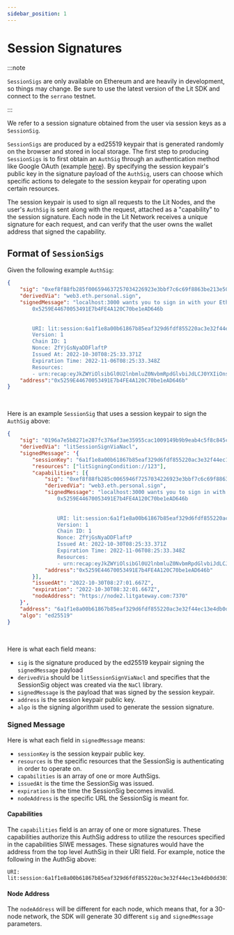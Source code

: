 ```yaml
---
sidebar_position: 1
---
```


# Session Signatures

:::note

`SessionSigs` are only available on Ethereum and are heavily in development, so things may change. Be sure to use the latest version of the Lit SDK and connect to the `serrano` testnet.

:::

We refer to a session signature obtained from the user via session keys as a `SessionSig`.

`SessionSigs` are produced by a ed25519 keypair that is generated randomly on the browser and stored in local storage. The first step to producing `SessionSigs` is to first obtain an `AuthSig` through an authentication method like Google OAuth (example [here](https://github.com/LIT-Protocol/oauth-pkp-signup-example/blob/main/src/App.tsx#L398)). By specifying the session keypair's public key in the signature payload of the `AuthSig`, users can choose which specific actions to delegate to the session keypair for operating upon certain resources.

The session keypair is used to sign all requests to the Lit Nodes, and the user's `AuthSig` is sent along with the request, attached as a "capability" to the session signature. Each node in the Lit Network receives a unique signature for each request, and can verify that the user owns the wallet address that signed the capability.

## Format of `SessionSigs`

Given the following example `AuthSig`:

```json
{
    "sig": "0xef8f88fb285f006594637257034226923e3bbf7c6c69f8863be213e50a1c1d7f18124eefdc595b4f50a0e242e8e132c5078dc3c52bda55376ba314e08da862e21a",
    "derivedVia": "web3.eth.personal.sign",
    "signedMessage": "localhost:3000 wants you to sign in with your Ethereum account:
        0x5259E44670053491E7b4FE4A120C70be1eAD646b
        
        
        URI: lit:session:6a1f1e8a00b61867b85eaf329d6fdf855220ac3e32f44ec13e4db0dd303dea6a
        Version: 1
        Chain ID: 1
        Nonce: ZfYjGsNyaDDFlaftP
        Issued At: 2022-10-30T08:25:33.371Z
        Expiration Time: 2022-11-06T08:25:33.348Z
        Resources:
        - urn:recap:eyJkZWYiOlsibGl0U2lnbmluZ0NvbmRpdGlvbiJdLCJ0YXIiOnsicmVzb3VyY2VJZCI6WyJsaXRFbmNyeXB0aW9uQ29uZGl0aW9uIl19fQ==",
    "address":"0x5259E44670053491E7b4FE4A120C70be1eAD646b"
}
```

<br/>

Here is an example `SessionSig` that uses a session keypair to sign the `AuthSig` above:

```json
{
    "sig": "0196a7e5b8271e287fc376af3ae35955cac1009149b9b9eab4c5f8c845ca20658f937a42b7c03a8884573b801de1c36f9fa8a6d2f3ba432dc4326443c114c40c",
    "derivedVia": "litSessionSignViaNacl",
    "signedMessage": '{
        "sessionKey": "6a1f1e8a00b61867b85eaf329d6fdf855220ac3e32f44ec13e4db0dd303dea6a",
        "resources": ["litSigningCondition://123"],
        "capabilities": [{
            "sig": "0xef8f88fb285c0065946f7257034226923e3bbf7c6c69f8863be213e50a1c1d7f18124eefdc595b4f50a0e242e8e132c5078dc3c52bda55376ba314e08da862e21a",
            "derivedVia": "web3.eth.personal.sign",
            "signedMessage": "localhost:3000 wants you to sign in with your Ethereum account:
                0x5259E44670053491E7b4FE4A120C70be1eAD646b
                
                
                URI: lit:session:6a1f1e8a00b61867b85eaf329d6fdf855220ac3e32f44ec13e4db0dd303dea6a
                Version: 1
                Chain ID: 1
                Nonce: ZfYjGsNyaDDFlaftP
                Issued At: 2022-10-30T08:25:33.371Z
                Expiration Time: 2022-11-06T08:25:33.348Z
                Resources:
                - urn:recap:eyJkZWYiOlsibGl0U2lnbmluZ0NvbmRpdGlvbiJdLCJ0YXIiOnsicmVzb3VyY2VJZCI6WyJsaXRFbmNyeXB0aW9uQ29uZGl0aW9uIl19fQ==",
            "address":"0x5259E44670053491E7b4FE4A120C70be1eAD646b"
        }],
        "issuedAt": "2022-10-30T08:27:01.667Z",
        "expiration": "2022-10-30T08:32:01.667Z",
        "nodeAddress": "https://node2.litgateway.com:7370"
    }',
    "address": "6a1f1e8a00b61867b85eaf329d6fdf855220ac3e32f44ec13e4db0dd303dea6a",
    "algo": "ed25519"
}
```

<br/>

Here is what each field means:

- `sig` is the signature produced by the ed25519 keypair signing the `signedMessage` payload
- `derivedVia` should be `litSessionSignViaNacl` and specifies that the SessionSig object was created via the `NaCl` library.
- `signedMessage` is the payload that was signed by the session keypair. 
- `address` is the session keypair public key.
- `algo` is the signing algorithm used to generate the session signature.

### Signed Message

Here is what each field in `signedMessage` means:

- `sessionKey` is the session keypair public key.
- `resources` is the specific resources that the SessionSig is authenticating in order to operate on.
- `capabilities` is an array of one or more AuthSigs.
- `issuedAt` is the time the SessionSig was issued.
- `expiration` is the time the SessionSig becomes invalid.
- `nodeAddress` is the specific URL the SessionSig is meant for.

#### Capabilities

The `capabilities` field is an array of one or more signatures. These capabilities authorize this AuthSig address to utilize the resources specified in the capabilities SIWE messages. These signatures would have the address from the top level AuthSig in their URI field. For example, notice the following in the AuthSig above:

```
URI: lit:session:6a1f1e8a00b61867b85eaf329d6fdf855220ac3e32f44ec13e4db0dd303dea6a
```

#### Node Address

The `nodeAddress` will be different for each node, which means that, for a 30-node network, the SDK will generate 30 different `sig` and `signedMessage` parameters.